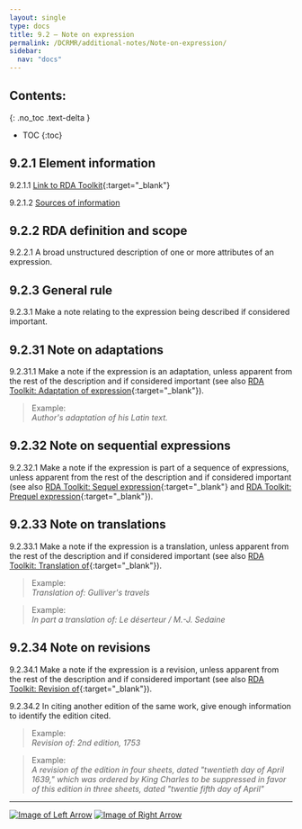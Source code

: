 ```yaml
---
layout: single
type: docs
title: 9.2 — Note on expression
permalink: /DCRMR/additional-notes/Note-on-expression/
sidebar:
  nav: "docs"
---
```


## Contents:
{: .no_toc .text-delta }

- TOC
{:toc}

## 9.2.1 Element information

<a name="9.2.1.1">9.2.1.1</a> [Link to RDA Toolkit](https://beta.rdatoolkit.org/Content/Index?externalId=en-US_ala-9bcdee0a-0051-3aff-bb30-fdce5aa37216){:target="_blank"}

<a name="9.2.1.2">9.2.1.2</a> [Sources of information](/DCRMR/additional-notes/#9011-sources-of-information)

## 9.2.2 RDA definition and scope

<a name="9.2.2.1">9.2.2.1</a> A broad unstructured description of one or more attributes of an expression. 

## 9.2.3 General rule

<a name="9.2.3.1">9.2.3.1</a> Make a note relating to the expression being described if considered important.

## 9.2.31 Note on adaptations

<a name="9.2.31.1">9.2.31.1</a> Make a note if the expression is an adaptation, unless apparent from the rest of the description and if considered important (see also [RDA Toolkit: Adaptation of expression](https://beta.rdatoolkit.org/Content/Index?externalId=en-US_ala-ad1fcd50-7a30-338a-83cf-a9e27843e99a){:target="_blank"}).

>Example:  
><CITE>Author's adaptation of his Latin text.</CITE>

## 9.2.32 Note on sequential expressions

<a name="9.2.32.1">9.2.32.1</a> Make a note if the expression is part of a sequence of expressions, unless apparent from the rest of the description and if considered important (see also [RDA Toolkit: Sequel expression](https://access.rdatoolkit.org/Content/Index?externalId=en-US_ala-b3e55e4e-76a1-3ec1-a838-80d787de3f18){:target="_blank"} and [RDA Toolkit: Prequel expression](https://access.rdatoolkit.org/Content/Index?externalId=en-US_ala-dd208429-32ca-3fab-963c-70ab3f54c987){:target="_blank"}).

## 9.2.33 Note on translations

<a name="9.2.33.1">9.2.33.1</a> Make a note if the expression is a translation, unless apparent from the rest of the description and if considered important (see also [RDA Toolkit: Translation of](https://beta.rdatoolkit.org/Content/Index?externalId=en-US_ala-4fba5f0f-ee39-3849-9cd0-a4b432e3201b){:target="_blank"}).

>Example:  
><CITE>Translation of: Gulliver's travels</CITE>

>Example:  
><CITE>In part a translation of: Le déserteur / M.-J. Sedaine</CITE>

## 9.2.34 Note on revisions

<a name="9.2.34.1">9.2.34.1</a> Make a note if the expression is a revision, unless apparent from the rest of the description and if considered important (see also [RDA Toolkit: Revision of](https://beta.rdatoolkit.org/Content/Index?externalId=en-US_ala-d06a170d-e9c7-33cf-831e-a391ea0a8efc){:target="_blank"}).  

<a name="9.2.34.2">9.2.34.2</a> In citing another edition of the same work, give enough information to identify the edition cited.

>Example:  
><CITE>Revision of: 2nd edition, 1753</CITE>

>Example:  
><CITE>A revision of the edition in four sheets, dated "twentieth day of April 1639," which was ordered by King Charles to be suppressed in favor of this edition in three sheets, dated "twentie fifth day of April"</CITE>

---

[![Image of Left Arrow](https://rbms-bsc.github.io/DCRMR/assets/pictures/navigation/Arrow_Left.png "9.123 — Year degree granted")](/DCRMR/additional-notes/Year-degree-granted/) [![Image of Right Arrow](https://rbms-bsc.github.io/DCRMR/assets/pictures/navigation/Arrow_Right.png "9.23 — Language of expression")](/DCRMR/additional-notes/Language-of-expression/)
